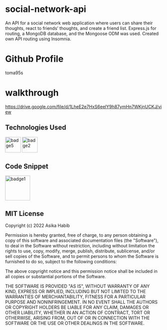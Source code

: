 # social-network-api
An API for a social network web application where users can share their thoughts, react to friends’ thoughts, and create a friend list. Express.js for routing, a MongoDB database, and the Mongoose ODM was used. Created own API routing using Insomnia.  

# Github Profile 
toma95s

# walkthrough

https://drive.google.com/file/d/1LheE2e7HxS6eelY9h87ymHn7WKjnUCKJ/view


<h2> Technologies Used </h2>

<img width="50" alt="badge5" src="https://img.shields.io/badge/-express--session-red"> 
<img width="50" alt="badge2" src="https://img.shields.io/badge/-JavaScript-blue">


<h2> Code Snippet </h2>

<img width="80" alt="badge1" src="https://img.shields.io/badge/License-MIT-lightgrey">
<h2>MIT License </h2>

Copyright (c) 2022 Asika Habib

Permission is hereby granted, free of charge, to any person obtaining a copy
of this software and associated documentation files (the "Software"), to deal
in the Software without restriction, including without limitation the rights
to use, copy, modify, merge, publish, distribute, sublicense, and/or sell
copies of the Software, and to permit persons to whom the Software is
furnished to do so, subject to the following conditions:

The above copyright notice and this permission notice shall be included in all
copies or substantial portions of the Software.

THE SOFTWARE IS PROVIDED "AS IS", WITHOUT WARRANTY OF ANY KIND, EXPRESS OR
IMPLIED, INCLUDING BUT NOT LIMITED TO THE WARRANTIES OF MERCHANTABILITY,
FITNESS FOR A PARTICULAR PURPOSE AND NONINFRINGEMENT. IN NO EVENT SHALL THE
AUTHORS OR COPYRIGHT HOLDERS BE LIABLE FOR ANY CLAIM, DAMAGES OR OTHER
LIABILITY, WHETHER IN AN ACTION OF CONTRACT, TORT OR OTHERWISE, ARISING FROM,
OUT OF OR IN CONNECTION WITH THE SOFTWARE OR THE USE OR OTHER DEALINGS IN THE
SOFTWARE.
